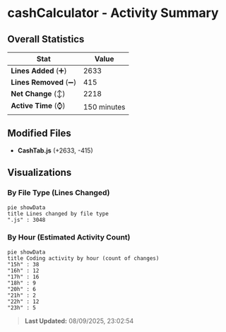 # cashCalculator - Activity Summary 

## Overall Statistics

| Stat                   | Value                                                             |
| ---------------------- | ----------------------------------------------------------------- |
| **Lines Added** (➕)   | 2633                                          |
| **Lines Removed** (➖) | 415                                        |
| **Net Change** (↕)    | 2218                |
| **Active Time** (⌚)   | 150 minutes |


## Modified Files
- **CashTab.js** (+2633, -415)

## Visualizations

### By File Type (Lines Changed)

```mermaid
pie showData
title Lines changed by file type
".js" : 3048
```

### By Hour (Estimated Activity Count)

```mermaid
pie showData
title Coding activity by hour (count of changes)
"15h" : 38
"16h" : 12
"17h" : 16
"18h" : 9
"20h" : 6
"21h" : 2
"22h" : 12
"23h" : 5
```


> **Last Updated:** 08/09/2025, 23:02:54
